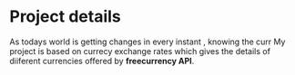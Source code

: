 # Project details 
As todays world is getting changes in every instant , knowing the curr
My project is based on currecy exchange rates which gives the details of diiferent currencies offered by **freecurrency API**.

